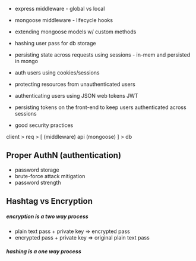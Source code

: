 - express middleware - global vs local
- mongoose middleware - lifecycle hooks
- extending mongoose models w/ custom methods
- hashing user pass for db storage

- persisting state across requests using sessions - in-mem and persisted in mongo
- auth users using cookies/sessions
- protecting resources from unauthenticated users

- authenticating users using JSON web tokens JWT
- persisting tokens on the front-end to keep users authenticated across sessions

- good security practices

client > req > [ (middleware) api (mongoose) ] > db

## Proper AuthN (authentication)
- password storage
- brute-force attack mitigation
- password strength

## Hashtag vs Encryption

##### encryption is a two way process
- plain text pass + private key => encrypted pass
- encrypted pass + private key => original plain text pass

##### hashing is a one way process

